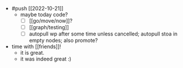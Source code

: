 - #push [[2022-10-21]]
  - maybe today code?
    - [ ] [[go/move/now]]?
    - [ ] [[graph/testing]]
    - [ ] autopull wp after some time unless cancelled; autopull stoa in empty nodes; also promote?
- time with [[friends]]!
  - it is great.
  - it was indeed great :)
